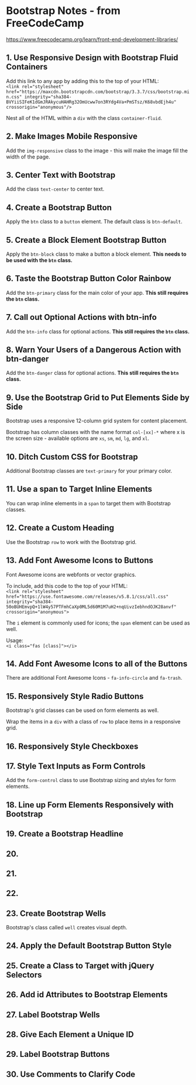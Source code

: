 # Bootstrap Notes - from FreeCodeCamp
https://www.freecodecamp.org/learn/front-end-development-libraries/

## 1. Use Responsive Design with Bootstrap Fluid Containers

Add this link to any app by adding this to the top of your HTML:  
`<link rel="stylesheet" href="https://maxcdn.bootstrapcdn.com/bootstrap/3.3.7/css/bootstrap.min.css" integrity="sha384-BVYiiSIFeK1dGmJRAkycuHAHRg32OmUcww7on3RYdg4Va+PmSTsz/K68vbdEjh4u" crossorigin="anonymous"/>`

Nest all of the HTML within a `div` with the class `container-fluid`.

## 2. Make Images Mobile Responsive

Add the `img-responsive` class to the image - this will make the image fill the width of the page.

## 3. Center Text with Bootstrap

Add the class `text-center` to center text.

## 4. Create a Bootstrap Button

Apply the `btn` class to a `button` element. The default class is `btn-default`.

## 5. Create a Block Element Bootstrap Button

Apply the `btn-block` class to make a button a block element. **This needs to be used with the `btn` class.**

## 6. Taste the Bootstrap Button Color Rainbow

Add the `btn-primary` class for the main color of your app. **This still requires the `btn` class.**

## 7. Call out Optional Actions with btn-info

Add the `btn-info` class for optional actions. **This still requires the `btn` class.**

## 8. Warn Your Users of a Dangerous Action with btn-danger

Add the `btn-danger` class for optional actions. **This still requires the `btn` class.**

## 9. Use the Bootstrap Grid to Put Elements Side by Side

Bootstrap uses a responsive 12-column grid system for content placement.

Bootstrap has column classes with the name format `col-[xx]-*` where x is the screen size - available options are `xs`, `sm`, `md`, `lg`, and `xl`.

## 10. Ditch Custom CSS for Bootstrap

Additional Bootstrap classes are `text-primary` for your primary color.

## 11. Use a span to Target Inline Elements

You can wrap inline elements in a `span` to target them with Bootstrap classes.

## 12. Create a Custom Heading

Use the Bootstrap `row` to work with the Bootstrap grid.

## 13. Add Font Awesome Icons to Buttons

Font Awesome icons are webfonts or vector graphics.

To include, add this code to the top of your HTML:  
`<link rel="stylesheet" href="https://use.fontawesome.com/releases/v5.8.1/css/all.css" integrity="sha384-50oBUHEmvpQ+1lW4y57PTFmhCaXp0ML5d60M1M7uH2+nqUivzIebhndOJK28anvf" crossorigin="anonymous">`

The `i` element is commonly used for icons; the `span` element can be used as well.

Usage:  
`<i class="fas [class]"></i>`

## 14. Add Font Awesome Icons to all of the Buttons

There are additional Font Awesome Icons - `fa-info-circle` and `fa-trash`.

## 15. Responsively Style Radio Buttons

Bootstrap's grid classes can be used on form elements as well.

Wrap the items in a `div` with a class of `row` to place items in a responsive grid.

## 16. Responsively Style Checkboxes

## 17. Style Text Inputs as Form Controls

Add the `form-control` class to use Bootstrap sizing and styles for form elements.

## 18. Line up Form Elements Responsively with Bootstrap

## 19. Create a Bootstrap Headline

## 20. 

## 21. 

## 22. 

## 23. Create Bootstrap Wells

Bootstrap's class called `well` creates visual depth.

## 24. Apply the Default Bootstrap Button Style

## 25. Create a Class to Target with jQuery Selectors

## 26. Add id Attributes to Bootstrap Elements

## 27. Label Bootstrap Wells

## 28. Give Each Element a Unique ID

## 29. Label Bootstrap Buttons

## 30. Use Comments to Clarify Code